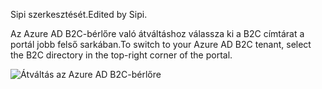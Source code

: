 <span data-ttu-id="2ee09-101">Sipi szerkesztését.</span><span class="sxs-lookup"><span data-stu-id="2ee09-101">Edited by Sipi.</span></span>

<span data-ttu-id="2ee09-102">Az Azure AD B2C-bérlőre való átváltáshoz válassza ki a B2C címtárat a portál jobb felső sarkában.</span><span class="sxs-lookup"><span data-stu-id="2ee09-102">To switch to your Azure AD B2C tenant, select the B2C directory in the top-right corner of the portal.</span></span>

![Átváltás az Azure AD B2C-bérlőre](./media/active-directory-b2c-switch-b2c-tenant/switch-to-b2c-tenant.png)
